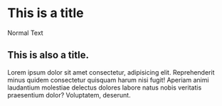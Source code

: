 # This is a title
Normal Text
## This is also a title.
Lorem ipsum dolor sit amet consectetur, adipisicing elit. Reprehenderit minus quidem consectetur quisquam harum nisi fugit! Aperiam animi laudantium molestiae delectus dolores labore natus nobis veritatis praesentium dolor? Voluptatem, deserunt.